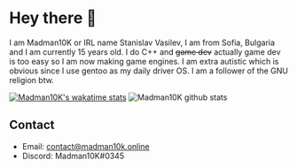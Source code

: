# Hey there :wave: 
I am Madman10K or IRL name Stanislav Vasilev, I am from Sofia, Bulgaria and I am currently 15 years old. I do C++ and ~~game dev~~ actually game dev is too easy so I am now making game engines. I am extra autistic which is obvious since I use gentoo as my daily driver OS. I am a follower of the GNU religion btw.

[![Madman10K's wakatime stats](https://github-readme-stats.vercel.app/api/wakatime?username=Madman10K)](https://github.com/anuraghazra/github-readme-stats)
![Madman10K github stats](https://github-readme-stats.vercel.app/api?username=Madman10K&theme=light&include_all_commits=true&show_icons=true&hide_border=true&count_private=true)
## Contact
- Email: contact@madman10k.online
- Discord: Madman10K#0345
